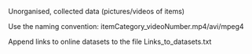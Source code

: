 Unorganised, collected data (pictures/videos of items)

Use the naming convention: itemCategory_videoNumber.mp4/avi/mpeg4

Append links to online datasets to the file Links_to_datasets.txt
